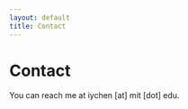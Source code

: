 ```yaml
---
layout: default
title: Contact
---
```


<h1 class="owner-name">Contact</h1>
<!-- ![user-avatar]({{ site.owner.avatar }}) -->

You can reach me at iychen [at] mit [dot] edu.

